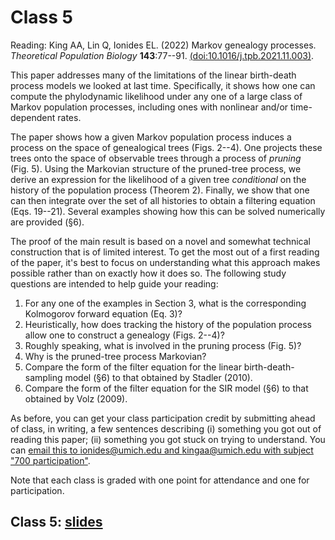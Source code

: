 # Class 5

Reading: King AA, Lin Q, Ionides EL. (2022)
Markov genealogy processes.
*Theoretical Population Biology* **143**:77--91.
[(doi:10.1016/j.tpb.2021.11.003)](https://doi.org/10.1016/j.tpb.2021.11.003).

This paper addresses many of the limitations of the linear birth-death process models we looked at last time.
Specifically, it shows how one can compute the phylodynamic likelihood under any one of a large class of Markov population processes, including ones with nonlinear and/or time-dependent rates.

The paper shows how a given Markov population process induces a process on the space of genealogical trees (Figs.&nbsp;2--4).
One projects these trees onto the space of observable trees through a process of *pruning* (Fig.&nbsp;5).
Using the Markovian structure of the pruned-tree process, we derive an expression for the likelihood of a given tree *conditional* on the history of the population process (Theorem&nbsp;2).
Finally, we show that one can then integrate over the set of all histories to obtain a filtering equation (Eqs.&nbsp;19--21).
Several examples showing how this can be solved numerically are provided (&sect;6).

The proof of the main result is based on a novel and somewhat technical construction that is of limited interest.
To get the most out of a first reading of the paper, it's best to focus on understanding what this approach makes possible rather than on exactly how it does so.
The following study questions are intended to help guide your reading:

1. For any one of the examples in Section 3, what is the corresponding Kolmogorov forward equation (Eq.&nbsp;3)?
1. Heuristically, how does tracking the history of the population process allow one to construct a genealogy (Figs.&nbsp;2--4)?
1. Roughly speaking, what is involved in the pruning process (Fig.&nbsp;5)?
1. Why is the pruned-tree process Markovian?
1. Compare the form of the filter equation for the linear birth-death-sampling model (&sect;6) to that obtained by Stadler (2010).
1. Compare the form of the filter equation for the SIR model (&sect;6) to that obtained by Volz (2009).

As before, you can get your class participation credit by submitting ahead of class, in writing, a few sentences describing (i) something you got out of reading this paper; (ii) something you got stuck on trying to understand.
You can [email this to ionides@umich.edu and kingaa@umich.edu with subject "700 participation"](mailto:ionides@umich.edu;kingaa@umich.edu?subject=700%20participation).

Note that each class is graded with one point for attendance and one for participation.

## Class 5: [slides](slides.pdf)

